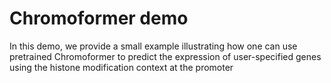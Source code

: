 # Chromoformer demo

In this demo, we provide a small example illustrating how one can use pretrained Chromoformer to predict the expression of user-specified genes using the histone modification context at the promoter 